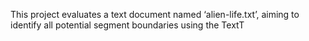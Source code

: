 This project evaluates a text document named ‘alien-life.txt’, aiming to identify all potential segment boundaries using the TextT